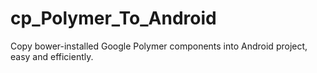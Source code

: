 # cp_Polymer_To_Android
Copy bower-installed Google Polymer components into Android project, easy and efficiently.

